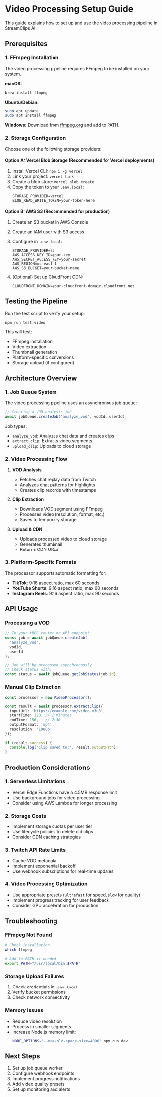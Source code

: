 # Video Processing Setup Guide

This guide explains how to set up and use the video processing pipeline in StreamClips AI.

## Prerequisites

### 1. FFmpeg Installation

The video processing pipeline requires FFmpeg to be installed on your system.

**macOS:**
```bash
brew install ffmpeg
```

**Ubuntu/Debian:**
```bash
sudo apt update
sudo apt install ffmpeg
```

**Windows:**
Download from [ffmpeg.org](https://ffmpeg.org/download.html) and add to PATH.

### 2. Storage Configuration

Choose one of the following storage providers:

#### Option A: Vercel Blob Storage (Recommended for Vercel deployments)

1. Install Vercel CLI: `npm i -g vercel`
2. Link your project: `vercel link`
3. Create a blob store: `vercel blob create`
4. Copy the token to your `.env.local`:
   ```
   STORAGE_PROVIDER=vercel
   BLOB_READ_WRITE_TOKEN=your-token-here
   ```

#### Option B: AWS S3 (Recommended for production)

1. Create an S3 bucket in AWS Console
2. Create an IAM user with S3 access
3. Configure in `.env.local`:
   ```
   STORAGE_PROVIDER=s3
   AWS_ACCESS_KEY_ID=your-key
   AWS_SECRET_ACCESS_KEY=your-secret
   AWS_REGION=us-east-1
   AWS_S3_BUCKET=your-bucket-name
   ```

4. (Optional) Set up CloudFront CDN:
   ```
   CLOUDFRONT_DOMAIN=your-cloudfront-domain.cloudfront.net
   ```

## Testing the Pipeline

Run the test script to verify your setup:

```bash
npm run test:video
```

This will test:
- FFmpeg installation
- Video extraction
- Thumbnail generation
- Platform-specific conversions
- Storage upload (if configured)

## Architecture Overview

### 1. Job Queue System

The video processing pipeline uses an asynchronous job queue:

```typescript
// Creating a VOD analysis job
await jobQueue.createJob('analyze_vod', vodId, userId);
```

Job types:
- `analyze_vod`: Analyzes chat data and creates clips
- `extract_clip`: Extracts video segments
- `upload_clip`: Uploads to cloud storage

### 2. Video Processing Flow

1. **VOD Analysis**
   - Fetches chat replay data from Twitch
   - Analyzes chat patterns for highlights
   - Creates clip records with timestamps

2. **Clip Extraction**
   - Downloads VOD segment using FFmpeg
   - Processes video (resolution, format, etc.)
   - Saves to temporary storage

3. **Upload & CDN**
   - Uploads processed video to cloud storage
   - Generates thumbnail
   - Returns CDN URLs

### 3. Platform-Specific Formats

The processor supports automatic formatting for:

- **TikTok**: 9:16 aspect ratio, max 60 seconds
- **YouTube Shorts**: 9:16 aspect ratio, max 60 seconds
- **Instagram Reels**: 9:16 aspect ratio, max 90 seconds

## API Usage

### Processing a VOD

```typescript
// In your tRPC router or API endpoint
const job = await jobQueue.createJob(
  'analyze_vod',
  vodId,
  userId
);

// Job will be processed asynchronously
// Check status with:
const status = await jobQueue.getJobStatus(job.id);
```

### Manual Clip Extraction

```typescript
const processor = new VideoProcessor();

const result = await processor.extractClip({
  inputUrl: 'https://example.com/video.m3u8',
  startTime: 120, // 2 minutes
  endTime: 150,   // 2:30
  outputFormat: 'mp4',
  resolution: '1080p'
});

if (result.success) {
  console.log('Clip saved to:', result.outputPath);
}
```

## Production Considerations

### 1. Serverless Limitations

- Vercel Edge Functions have a 4.5MB response limit
- Use background jobs for video processing
- Consider using AWS Lambda for longer processing

### 2. Storage Costs

- Implement storage quotas per user tier
- Use lifecycle policies to delete old clips
- Consider CDN caching strategies

### 3. Twitch API Rate Limits

- Cache VOD metadata
- Implement exponential backoff
- Use webhook subscriptions for real-time updates

### 4. Video Processing Optimization

- Use appropriate presets (`ultrafast` for speed, `slow` for quality)
- Implement progress tracking for user feedback
- Consider GPU acceleration for production

## Troubleshooting

### FFmpeg Not Found

```bash
# Check installation
which ffmpeg

# Add to PATH if needed
export PATH="/usr/local/bin:$PATH"
```

### Storage Upload Failures

1. Check credentials in `.env.local`
2. Verify bucket permissions
3. Check network connectivity

### Memory Issues

- Reduce video resolution
- Process in smaller segments
- Increase Node.js memory limit:
  ```bash
  NODE_OPTIONS="--max-old-space-size=4096" npm run dev
  ```

## Next Steps

1. Set up job queue worker
2. Configure webhook endpoints
3. Implement progress notifications
4. Add video quality presets
5. Set up monitoring and alerts